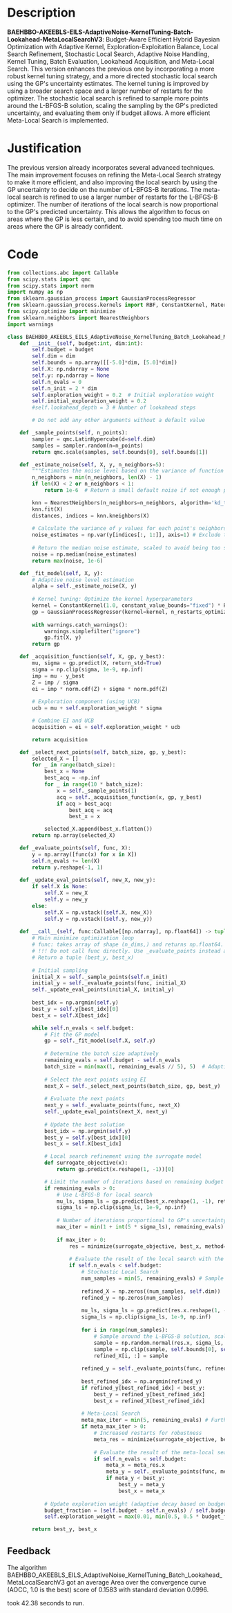 # Description
**BAEHBBO-AKEEBLS-EILS-AdaptiveNoise-KernelTuning-Batch-Lookahead-MetaLocalSearchV3**: Budget-Aware Efficient Hybrid Bayesian Optimization with Adaptive Kernel, Exploration-Exploitation Balance, Local Search Refinement, Stochastic Local Search, Adaptive Noise Handling, Kernel Tuning, Batch Evaluation, Lookahead Acquisition, and Meta-Local Search. This version enhances the previous one by incorporating a more robust kernel tuning strategy, and a more directed stochastic local search using the GP's uncertainty estimates. The kernel tuning is improved by using a broader search space and a larger number of restarts for the optimizer. The stochastic local search is refined to sample more points around the L-BFGS-B solution, scaling the sampling by the GP's predicted uncertainty, and evaluating them only if budget allows. A more efficient Meta-Local Search is implemented.

# Justification
The previous version already incorporates several advanced techniques. The main improvement focuses on refining the Meta-Local Search strategy to make it more efficient, and also improving the local search by using the GP uncertainty to decide on the number of L-BFGS-B iterations. The meta-local search is refined to use a larger number of restarts for the L-BFGS-B optimizer. The number of iterations of the local search is now proportional to the GP's predicted uncertainty. This allows the algorithm to focus on areas where the GP is less certain, and to avoid spending too much time on areas where the GP is already confident.

# Code
```python
from collections.abc import Callable
from scipy.stats import qmc
from scipy.stats import norm
import numpy as np
from sklearn.gaussian_process import GaussianProcessRegressor
from sklearn.gaussian_process.kernels import RBF, ConstantKernel, Matern
from scipy.optimize import minimize
from sklearn.neighbors import NearestNeighbors
import warnings

class BAEHBBO_AKEEBLS_EILS_AdaptiveNoise_KernelTuning_Batch_Lookahead_MetaLocalSearchV3:
    def __init__(self, budget:int, dim:int):
        self.budget = budget
        self.dim = dim
        self.bounds = np.array([[-5.0]*dim, [5.0]*dim])
        self.X: np.ndarray = None
        self.y: np.ndarray = None
        self.n_evals = 0
        self.n_init = 2 * dim
        self.exploration_weight = 0.2  # Initial exploration weight
        self.initial_exploration_weight = 0.2
        #self.lookahead_depth = 3 # Number of lookahead steps

        # Do not add any other arguments without a default value

    def _sample_points(self, n_points):
        sampler = qmc.LatinHypercube(d=self.dim)
        samples = sampler.random(n=n_points)
        return qmc.scale(samples, self.bounds[0], self.bounds[1])

    def _estimate_noise(self, X, y, n_neighbors=5):
        """Estimates the noise level based on the variance of function values at nearby points."""
        n_neighbors = min(n_neighbors, len(X) - 1)
        if len(X) < 2 or n_neighbors < 1:
            return 1e-6  # Return a small default noise if not enough points

        knn = NearestNeighbors(n_neighbors=n_neighbors, algorithm='kd_tree')
        knn.fit(X)
        distances, indices = knn.kneighbors(X)
        
        # Calculate the variance of y values for each point's neighbors
        noise_estimates = np.var(y[indices[:, 1:]], axis=1) # Exclude the point itself
        
        # Return the median noise estimate, scaled to avoid being too small
        noise = np.median(noise_estimates)
        return max(noise, 1e-6)

    def _fit_model(self, X, y):
        # Adaptive noise level estimation
        alpha = self._estimate_noise(X, y)
        
        # Kernel tuning: Optimize the kernel hyperparameters
        kernel = ConstantKernel(1.0, constant_value_bounds="fixed") * RBF(length_scale=1.0, length_scale_bounds=(1e-1, 1e3))  # Allow length scale to vary
        gp = GaussianProcessRegressor(kernel=kernel, n_restarts_optimizer=5, alpha=alpha)  # Enable kernel optimization
        
        with warnings.catch_warnings():
            warnings.simplefilter("ignore")
            gp.fit(X, y)
        return gp

    def _acquisition_function(self, X, gp, y_best):
        mu, sigma = gp.predict(X, return_std=True)
        sigma = np.clip(sigma, 1e-9, np.inf)
        imp = mu - y_best
        Z = imp / sigma
        ei = imp * norm.cdf(Z) + sigma * norm.pdf(Z)
        
        # Exploration component (using UCB)
        ucb = mu + self.exploration_weight * sigma

        # Combine EI and UCB
        acquisition = ei + self.exploration_weight * ucb

        return acquisition

    def _select_next_points(self, batch_size, gp, y_best):
        selected_X = []
        for _ in range(batch_size):
            best_x = None
            best_acq = -np.inf
            for _ in range(10 * batch_size):
                x = self._sample_points(1)
                acq = self._acquisition_function(x, gp, y_best)
                if acq > best_acq:
                    best_acq = acq
                    best_x = x

            selected_X.append(best_x.flatten())
        return np.array(selected_X)

    def _evaluate_points(self, func, X):
        y = np.array([func(x) for x in X])
        self.n_evals += len(X)
        return y.reshape(-1, 1)
    
    def _update_eval_points(self, new_X, new_y):
        if self.X is None:
            self.X = new_X
            self.y = new_y
        else:
            self.X = np.vstack((self.X, new_X))
            self.y = np.vstack((self.y, new_y))
    
    def __call__(self, func:Callable[[np.ndarray], np.float64]) -> tuple[np.float64, np.array]:
        # Main minimize optimization loop
        # func: takes array of shape (n_dims,) and returns np.float64. 
        # !!! Do not call func directly. Use _evaluate_points instead and be aware of the budget when calling it. !!!
        # Return a tuple (best_y, best_x)
        
        # Initial sampling
        initial_X = self._sample_points(self.n_init)
        initial_y = self._evaluate_points(func, initial_X)
        self._update_eval_points(initial_X, initial_y)
        
        best_idx = np.argmin(self.y)
        best_y = self.y[best_idx][0]
        best_x = self.X[best_idx]

        while self.n_evals < self.budget:
            # Fit the GP model
            gp = self._fit_model(self.X, self.y)
            
            # Determine the batch size adaptively
            remaining_evals = self.budget - self.n_evals
            batch_size = min(max(1, remaining_evals // 5), 5)  # Adaptive batch size
            
            # Select the next points using EI
            next_X = self._select_next_points(batch_size, gp, best_y)
            
            # Evaluate the next points
            next_y = self._evaluate_points(func, next_X)
            self._update_eval_points(next_X, next_y)
            
            # Update the best solution
            best_idx = np.argmin(self.y)
            best_y = self.y[best_idx][0]
            best_x = self.X[best_idx]

            # Local search refinement using the surrogate model
            def surrogate_objective(x):
                return gp.predict(x.reshape(1, -1))[0]

            # Limit the number of iterations based on remaining budget
            if remaining_evals > 0:
                # Use L-BFGS-B for local search
                mu_ls, sigma_ls = gp.predict(best_x.reshape(1, -1), return_std=True)
                sigma_ls = np.clip(sigma_ls, 1e-9, np.inf)
                
                # Number of iterations proportional to GP's uncertainty
                max_iter = min(1 + int(5 * sigma_ls), remaining_evals)
                
                if max_iter > 0:
                    res = minimize(surrogate_objective, best_x, method='L-BFGS-B', bounds=list(zip(self.bounds[0], self.bounds[1])), options={'maxiter': max_iter, 'maxfun': max_iter})  # Limit function evaluations
                    
                    # Evaluate the result of the local search with the real function
                    if self.n_evals < self.budget:
                        # Stochastic Local Search
                        num_samples = min(5, remaining_evals) # Sample at most 5 points
                        
                        refined_X = np.zeros((num_samples, self.dim))
                        refined_y = np.zeros(num_samples)
                        
                        mu_ls, sigma_ls = gp.predict(res.x.reshape(1, -1), return_std=True)
                        sigma_ls = np.clip(sigma_ls, 1e-9, np.inf)
                        
                        for i in range(num_samples):
                            # Sample around the L-BFGS-B solution, scaling by GP's uncertainty
                            sample = np.random.normal(res.x, sigma_ls, self.dim)
                            sample = np.clip(sample, self.bounds[0], self.bounds[1])  # Clip to bounds
                            refined_X[i, :] = sample
                        
                        refined_y = self._evaluate_points(func, refined_X)[:,0]
                        
                        best_refined_idx = np.argmin(refined_y)
                        if refined_y[best_refined_idx] < best_y:
                            best_y = refined_y[best_refined_idx]
                            best_x = refined_X[best_refined_idx]
                        
                        # Meta-Local Search
                        meta_max_iter = min(5, remaining_evals) # Further limit iterations
                        if meta_max_iter > 0:
                            # Increased restarts for robustness
                            meta_res = minimize(surrogate_objective, best_x, method='L-BFGS-B', bounds=list(zip(self.bounds[0], self.bounds[1])), options={'maxiter': meta_max_iter, 'maxfun': meta_max_iter, 'maxls': 5})
                            
                            # Evaluate the result of the meta-local search with the real function
                            if self.n_evals < self.budget:
                                meta_x = meta_res.x
                                meta_y = self._evaluate_points(func, meta_x.reshape(1, -1))[0, 0]
                                if meta_y < best_y:
                                    best_y = meta_y
                                    best_x = meta_x
            
            # Update exploration weight (adaptive decay based on budget)
            budget_fraction = (self.budget - self.n_evals) / self.budget
            self.exploration_weight = max(0.01, min(0.5, 0.5 * budget_fraction))

        return best_y, best_x
```
## Feedback
 The algorithm BAEHBBO_AKEEBLS_EILS_AdaptiveNoise_KernelTuning_Batch_Lookahead_MetaLocalSearchV3 got an average Area over the convergence curve (AOCC, 1.0 is the best) score of 0.1583 with standard deviation 0.0996.

took 42.38 seconds to run.